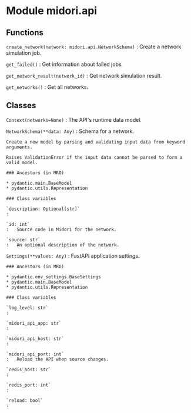 Module midori.api
=================

Functions
---------

    
`create_network(network: midori.api.NetworkSchema)`
:   Create a network simulation job.

    
`get_failed()`
:   Get information about failed jobs.

    
`get_network_result(network_id)`
:   Get network simulation result.

    
`get_networks()`
:   Get all networks.

Classes
-------

`Context(networks=None)`
:   The API's runtime data model.

`NetworkSchema(**data: Any)`
:   Schema for a network. 
    
    Create a new model by parsing and validating input data from keyword arguments.
    
    Raises ValidationError if the input data cannot be parsed to form a valid model.

    ### Ancestors (in MRO)

    * pydantic.main.BaseModel
    * pydantic.utils.Representation

    ### Class variables

    `description: Optional[str]`
    :

    `id: int`
    :   Source code in Midori for the network.

    `source: str`
    :   An optional description of the network.

`Settings(**values: Any)`
:   FastAPI application settings.

    ### Ancestors (in MRO)

    * pydantic.env_settings.BaseSettings
    * pydantic.main.BaseModel
    * pydantic.utils.Representation

    ### Class variables

    `log_level: str`
    :

    `midori_api_app: str`
    :

    `midori_api_host: str`
    :

    `midori_api_port: int`
    :   Reload the API when source changes.

    `redis_host: str`
    :

    `redis_port: int`
    :

    `reload: bool`
    :